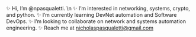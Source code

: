 ✨ Hi, I’m @npasqualetti. \n
✨ I’m interested in networking, systems, crypto, and python.
✨ I’m currently learning DevNet automation and Software DevOps.
✨ I’m looking to collaborate on network and systems automation engineering.
✨ Reach me at nicholaspasqualetti@gmail.com

<!---
npasqualetti/npasqualetti is a ✨ special ✨ repository because its `README.md` (this file) appears on your GitHub profile.
You can click the Preview link to take a look at your changes.
--->
